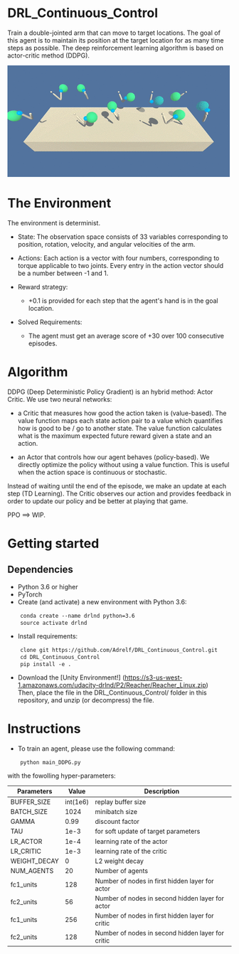# DRL_Continuous_Control
Train a double-jointed arm that can move to target locations. The goal of this agent is to maintain its position at the target location for as many time steps as possible.
The deep reinforcement learning algorithm is based on actor-critic method (DDPG).

![alt text](https://github.com/Adrelf/DRL_Continuous_Control/blob/master/images/reacher.gif)
        
      
# The Environment 
The environment is determinist.
 + State: 
 The observation space consists of 33 variables corresponding to position, rotation, velocity, and angular velocities of the arm.

 + Actions:
 Each action is a vector with four numbers, corresponding to torque applicable to two joints. Every entry in the action vector should be a number between -1 and 1.

 + Reward strategy:
    - +0.1 is provided for each step that the agent's hand is in the goal location.

 + Solved Requirements:
    - The agent must get an average score of +30 over 100 consecutive episodes.

# Algorithm
DDPG (Deep Deterministic Policy Gradient) is an hybrid method: Actor Critic. We use two neural networks:

 * a Critic that measures how good the action taken is (value-based). The value function maps each state action pair to a value which quantifies how is good to be / go to another state. The value function calculates what is the maximum expected future reward given a state and an action.
 
 * an Actor that controls how our agent behaves (policy-based). We directly optimize the policy without using a value function. This is useful when the action space is continuous or stochastic.<br/>
 
Instead of waiting until the end of the episode, we make an update at each step (TD Learning). The Critic observes our action and provides feedback in order to update our policy and be better at playing that game.<br/>

PPO ==> WIP.
 
# Getting started

## Dependencies
 * Python 3.6 or higher
 * PyTorch
 * Create (and activate) a new environment with Python 3.6:
 ```
     conda create --name drlnd python=3.6
     source activate drlnd
 ```
 * Install requirements:
 ```
     clone git https://github.com/Adrelf/DRL_Continuous_Control.git
     cd DRL_Continuous_Control
     pip install -e .
  ```
 * Download the [Unity Environment!] (https://s3-us-west-1.amazonaws.com/udacity-drlnd/P2/Reacher/Reacher_Linux.zip)   
Then, place the file in the DRL_Continuous_Control/ folder in this repository, and unzip (or decompress) the file.

# Instructions
 * To train an agent, please use the following command:
  ```
      python main_DDPG.py
  ```
 with the fowolling hyper-parameters:
 
 Parameters | Value | Description
----------- | ----- | -----------
BUFFER_SIZE | int(1e6) | replay buffer size
BATCH_SIZE | 1024 | minibatch size
GAMMA | 0.99 | discount factor
TAU | 1e-3 | for soft update of target parameters
LR_ACTOR | 1e-4 | learning rate of the actor
LR_CRITIC | 1e-3 | learning rate of the critic
WEIGHT_DECAY | 0 | L2 weight decay
NUM_AGENTS | 20 | Number of agents
fc1_units | 128 | Number of nodes in first hidden layer for actor
fc2_units | 56 | Number of nodes in second hidden layer for actor
fc1_units |256 | Number of nodes in first hidden layer for critic
fc2_units | 128 | Number of nodes in second hidden layer for critic
